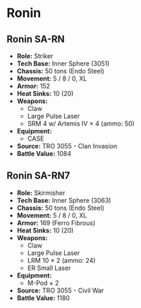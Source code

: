 # Ronin
## Ronin SA-RN
- **Role:** Striker
- **Tech Base:** Inner Sphere (3051)
- **Chassis:** 50 tons (Endo Steel)
- **Movement:** 5 / 8 / 0, XL
- **Armor:** 152
- **Heat Sinks:** 10 (20)
- **Weapons:**
  - Claw
  - Large Pulse Laser
  - SRM 4 w/ Artemis IV × 4 (ammo: 50)
- **Equipment:**
  - CASE
- **Source:** TRO 3055 - Clan Invasion
- **Battle Value:** 1084

## Ronin SA-RN7
- **Role:** Skirmisher
- **Tech Base:** Inner Sphere (3063)
- **Chassis:** 50 tons (Endo Steel)
- **Movement:** 5 / 8 / 0, XL
- **Armor:** 169 (Ferro Fibrous)
- **Heat Sinks:** 10 (20)
- **Weapons:**
  - Claw
  - Large Pulse Laser
  - LRM 10 × 2 (ammo: 24)
  - ER Small Laser
- **Equipment:**
  - M-Pod × 2
- **Source:** TRO 3055 - Civil War
- **Battle Value:** 1180

